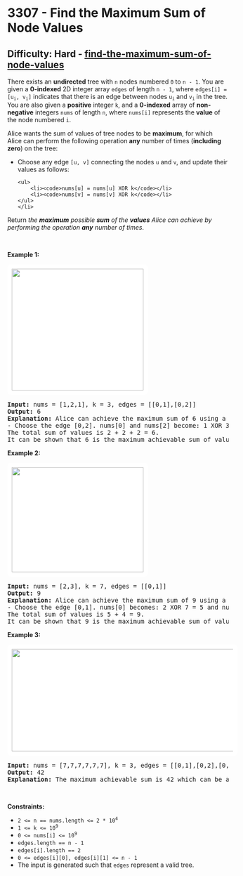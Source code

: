 <h1>3307 - Find the Maximum Sum of Node Values</h1><h2>Difficulty: Hard - <a href="https://leetcode.com/problems/find-the-maximum-sum-of-node-values/">find-the-maximum-sum-of-node-values</a></h2><p>There exists an <strong>undirected</strong> tree with <code>n</code> nodes numbered <code>0</code> to <code>n - 1</code>. You are given a <strong>0-indexed</strong> 2D integer array <code>edges</code> of length <code>n - 1</code>, where <code>edges[i] = [u<sub>i</sub>, v<sub>i</sub>]</code> indicates that there is an edge between nodes <code>u<sub>i</sub></code> and <code>v<sub>i</sub></code> in the tree. You are also given a <strong>positive</strong> integer <code>k</code>, and a <strong>0-indexed</strong> array of <strong>non-negative</strong> integers <code>nums</code> of length <code>n</code>, where <code>nums[i]</code> represents the <strong>value</strong> of the node numbered <code>i</code>.</p>

<p>Alice wants the sum of values of tree nodes to be <strong>maximum</strong>, for which Alice can perform the following operation <strong>any</strong> number of times (<strong>including zero</strong>) on the tree:</p>

<ul>
	<li>Choose any edge <code>[u, v]</code> connecting the nodes <code>u</code> and <code>v</code>, and update their values as follows:

	<ul>
		<li><code>nums[u] = nums[u] XOR k</code></li>
		<li><code>nums[v] = nums[v] XOR k</code></li>
	</ul>
	</li>
</ul>

<p>Return <em>the <strong>maximum</strong> possible <strong>sum</strong> of the <strong>values</strong> Alice can achieve by performing the operation <strong>any</strong> number of times</em>.</p>

<p>&nbsp;</p>
<p><strong class="example">Example 1:</strong></p>
<img alt="" src="https://assets.leetcode.com/uploads/2023/11/09/screenshot-2023-11-10-012513.png" style="width: 300px; height: 277px;padding: 10px; background: #fff; border-radius: .5rem;" />
<pre>
<strong>Input:</strong> nums = [1,2,1], k = 3, edges = [[0,1],[0,2]]
<strong>Output:</strong> 6
<strong>Explanation:</strong> Alice can achieve the maximum sum of 6 using a single operation:
- Choose the edge [0,2]. nums[0] and nums[2] become: 1 XOR 3 = 2, and the array nums becomes: [1,2,1] -&gt; [2,2,2].
The total sum of values is 2 + 2 + 2 = 6.
It can be shown that 6 is the maximum achievable sum of values.
</pre>

<p><strong class="example">Example 2:</strong></p>
<img alt="" src="https://assets.leetcode.com/uploads/2024/01/09/screenshot-2024-01-09-220017.png" style="padding: 10px; background: rgb(255, 255, 255); border-radius: 0.5rem; width: 300px; height: 239px;" />
<pre>
<strong>Input:</strong> nums = [2,3], k = 7, edges = [[0,1]]
<strong>Output:</strong> 9
<strong>Explanation:</strong> Alice can achieve the maximum sum of 9 using a single operation:
- Choose the edge [0,1]. nums[0] becomes: 2 XOR 7 = 5 and nums[1] become: 3 XOR 7 = 4, and the array nums becomes: [2,3] -&gt; [5,4].
The total sum of values is 5 + 4 = 9.
It can be shown that 9 is the maximum achievable sum of values.
</pre>

<p><strong class="example">Example 3:</strong></p>
<img alt="" src="https://assets.leetcode.com/uploads/2023/11/09/screenshot-2023-11-10-012641.png" style="width: 600px; height: 233px;padding: 10px; background: #fff; border-radius: .5rem;" />
<pre>
<strong>Input:</strong> nums = [7,7,7,7,7,7], k = 3, edges = [[0,1],[0,2],[0,3],[0,4],[0,5]]
<strong>Output:</strong> 42
<strong>Explanation:</strong> The maximum achievable sum is 42 which can be achieved by Alice performing no operations.
</pre>

<p>&nbsp;</p>
<p><strong>Constraints:</strong></p>

<ul>
	<li><code>2 &lt;= n == nums.length &lt;= 2 * 10<sup>4</sup></code></li>
	<li><code>1 &lt;= k &lt;= 10<sup>9</sup></code></li>
	<li><code>0 &lt;= nums[i] &lt;= 10<sup>9</sup></code></li>
	<li><code>edges.length == n - 1</code></li>
	<li><code>edges[i].length == 2</code></li>
	<li><code>0 &lt;= edges[i][0], edges[i][1] &lt;= n - 1</code></li>
	<li>The input is generated such that <code>edges</code> represent&nbsp;a valid tree.</li>
</ul>

